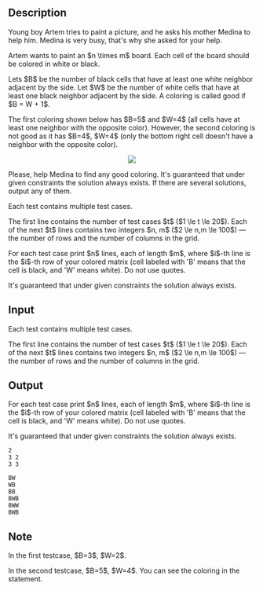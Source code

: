 ## Description

<div><p>Young boy Artem tries to paint a picture, and he asks his mother Medina to help him. Medina is very busy, that's why she asked for your help.</p><p>Artem wants to paint an $n \times m$ board. Each cell of the board should be colored in white or black. </p><p>Lets $B$ be the number of black cells that have at least one white neighbor adjacent by the side. Let $W$ be the number of white cells that have at least one black neighbor adjacent by the side. A coloring is called <span class="tex-font-style-bf">good</span> if $B = W + 1$. </p><p>The first coloring shown below has $B=5$ and $W=4$ (all cells have at least one neighbor with the opposite color). However, the second coloring is not <span class="tex-font-style-bf">good</span> as it has $B=4$, $W=4$ (only the bottom right cell doesn't have a neighbor with the opposite color).</p><center> <img class="tex-graphics" src="file://35T4uPsU.png" style="max-width: 100.0%;max-height: 100.0%;"> </center><p>Please, help Medina to find any <span class="tex-font-style-bf">good</span> coloring. It's guaranteed that under given constraints the solution always exists. If there are several solutions, output any of them.</p></div><div class="input-specification"><p>Each test contains multiple test cases. </p><p>The first line contains the number of test cases $t$ ($1 \le t \le 20$). Each of the next $t$ lines contains two integers $n, m$ ($2 \le n,m \le 100$)&nbsp;— the number of rows and the number of columns in the grid.</p></div><div class="output-specification"><p>For each test case print $n$ lines, each of length $m$, where $i$-th line is the $i$-th row of your colored matrix (cell labeled with <span class="tex-font-style-tt">'B'</span> means that the cell is black, and <span class="tex-font-style-tt">'W'</span> means white). Do not use quotes.</p><p>It's guaranteed that under given constraints the solution always exists.</p></div>

## Input

<p>Each test contains multiple test cases. </p><p>The first line contains the number of test cases $t$ ($1 \le t \le 20$). Each of the next $t$ lines contains two integers $n, m$ ($2 \le n,m \le 100$)&nbsp;— the number of rows and the number of columns in the grid.</p>

## Output

<p>For each test case print $n$ lines, each of length $m$, where $i$-th line is the $i$-th row of your colored matrix (cell labeled with <span class="tex-font-style-tt">'B'</span> means that the cell is black, and <span class="tex-font-style-tt">'W'</span> means white). Do not use quotes.</p><p>It's guaranteed that under given constraints the solution always exists.</p>





```input1
2
3 2
3 3
```




```output1
BW
WB
BB
BWB
BWW
BWB
```



## Note

<p>In the first testcase, $B=3$, $W=2$.</p><p>In the second testcase, $B=5$, $W=4$. You can see the coloring in the statement.</p>
